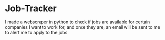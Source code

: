 # Job-Tracker
I made a webscraper in python to check if jobs are available for certain companies I want to work for, and once they are, an email will be sent to me to alert me to apply to the jobs
